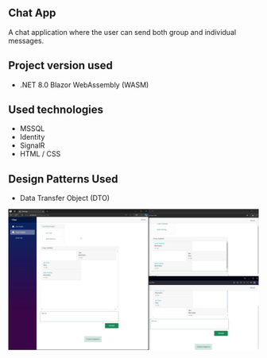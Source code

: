 ## Chat App

A chat application where the user can send both group and individual messages.

## Project version used

- .NET 8.0 Blazor WebAssembly (WASM)

## Used technologies

- MSSQL
- Identity
- SignalR
- HTML / CSS

## Design Patterns Used

- Data Transfer Object (DTO)

![](CApp/CApp/wwwroot/img.jpg)
